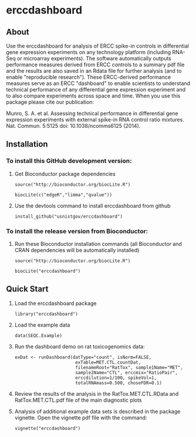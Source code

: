 # erccdashboard

## About

Use the erccdashboard for analysis of ERCC spike-in controls in differential 
gene expression experiments on any technology platform (including RNA-Seq or 
microarray experiments). The software automatically outputs performance 
measures derived from ERCC controls to a summary pdf file and the 
results are also saved in an Rdata file for further analysis (and to enable 
"reproducible research"). These ERCC-derived performance measures serve as an 
ERCC "dashboard" to enable scientists to understand technical performance of any 
differential gene expression experiment and to also compare experiments across
space and time. When you use this package please cite our publication:

Munro, S. A. et al. Assessing technical performance in differential gene 
expression experiments with external spike-in RNA control ratio mixtures. 
Nat. Commun. 5:5125 doi: 10.1038/ncomms6125 (2014).

## Installation


### To install this GitHub development version: 
   
1. Get Bioconductor package dependencies
    ```    
    source("http://bioconductor.org/biocLite.R")
    
    biocLite(c("edgeR","limma","qvalue"))
    ```
2. Use the devtools command to install erccdashboard from github
    ```
    install_github("usnistgov/erccdashboard")
    ```

### To install the release version from Bioconductor:

1. Run these Bioconductor installation commands (all Bioconductor and CRAN 
dependencies will be automatically installed)
    ```
    source("http://bioconductor.org/biocLite.R")
    
    biocLite("erccdashboard")
    ```

## Quick Start

1. Load the erccdashboard package
    ```
    library("erccdashboard")
    ```
2. Load the example data
    ```
    data(SEQC.Example)
    ```
3. Run the dashboard demo on rat toxicogenomics data:
    ```
    exDat <- runDashboard(datType="count", isNorm=FALSE,
                           exTable=MET.CTL.countDat,
                           filenameRoot="RatTox", sample1Name="MET",
                           sample2Name="CTL", erccmix="RatioPair",
                           erccdilution=1/100, spikeVol=1,
                           totalRNAmass=0.500, choseFDR=0.1)
    ```
4. Review the results of the analysis in the RatTox.MET.CTL.RData and
   RatTox.MET.CTL.pdf file of the main diagnostic plots

5. Analysis of additional example data sets is described in the package vignette.
Open the vignette pdf file with the command:
    ```
    vignette("erccdashboard")
    ```
